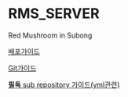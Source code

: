 # RMS_SERVER
Red Mushroom in Subong

[배포가이드](distribute-guide.MD)

[Git가이드](git-guide.MD)

[**필독** sub repository 가이드(yml관련)](git-guide.MD)
